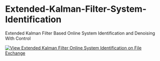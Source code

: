 # Extended-Kalman-Filter-System-Identification
Extended Kalman Filter Based Online System Identification and Denoising With Control 





[![View Extended Kalman Filter Online System Identification on File Exchange](https://www.mathworks.com/matlabcentral/images/matlab-file-exchange.svg)](https://www.mathworks.com/matlabcentral/fileexchange/96614-extended-kalman-filter-online-system-identification)
